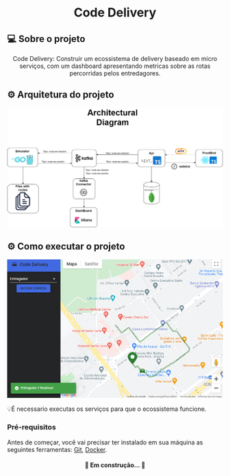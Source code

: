 <h1 align="center">Code Delivery</h1>

## 💻 Sobre o projeto
<p align="center">Code Delivery: Construir um ecossistema de delivery baseado em micro serviços, com um dashboard apresentando metricas sobre as rotas percorridas pelos entredagores.
</p>

## ⚙️ Arquitetura do projeto
![screenshot](images/architecture.png)

## ⚙️ Como executar o projeto

![screenshot](images/map_delivery.png)

💡É necessario executas os serviços para que o ecossistema funcione.

### Pré-requisitos

Antes de começar, você vai precisar ter instalado em sua máquina as seguintes ferramentas:
[Git](https://git-scm.com),
[Docker](https://hub.docker.com/editions/community/docker-ce-desktop-windows/).

<h4 align="center">
	🚧 Em construção... 🚧
</h4>